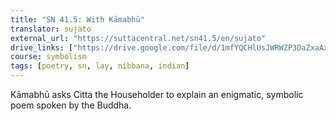 ```yaml
---
title: "SN 41.5: With Kāmabhū"
translator: sujato
external_url: "https://suttacentral.net/sn41.5/en/sujato"
drive_links: ["https://drive.google.com/file/d/1mfYQCHlUsJWRWZP3DaZxaAxT_gLXlxXL/view?usp=drivesdk"]
course: symbolism
tags: [poetry, sn, lay, nibbana, indian]
---
```


Kāmabhū asks Citta the Householder to explain an enigmatic, symbolic poem spoken by the Buddha.
